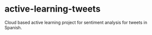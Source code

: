 # active-learning-tweets
Cloud based active learning project for sentiment analysis for tweets in Spanish.
